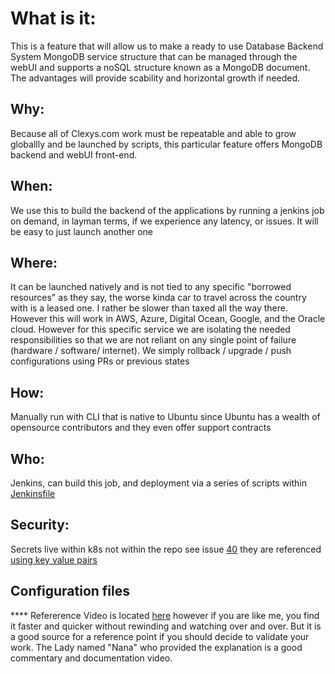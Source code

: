 # What is it:   
This is a feature that will allow us to make a ready to use Database Backend System MongoDB service structure that can be managed through the webUI and supports a noSQL structure known as a MongoDB document.  The advantages will provide scability and horizontal growth if needed.  

## Why:  
Because all of Clexys.com work must be repeatable and able to grow globallly and be launched by scripts, this particular feature offers MongoDB backend and webUI front-end.

## When: 
We use this to build the backend of the applications by running a jenkins job on demand, in layman terms, if we experience any latency, or issues.  It will be easy to just launch another one

## Where: 
It can be launched natively and is not tied to any specific "borrowed resources" as they say, the worse kinda car to travel across the country with is a leased one.  I rather be slower than taxed all the way there.  However this will work in AWS, Azure, Digital Ocean, Google, and the Oracle cloud.  However for this specific service we are isolating the needed responsibilities so that we are not reliant on any single point of failure (hardware / software/ internet).  We simply rollback / upgrade / push configurations using PRs or previous states

## How: 
Manually run with CLI that is native to Ubuntu since Ubuntu has a wealth of opensource contributors and they even offer support contracts

## Who: 
Jenkins, can build this job, and deployment via a series of scripts within [Jenkinsfile](../../Jenkins/pipeline/MongoDB_JOB/MongoDB_Jenkinsfile)


## Security:
Secrets live within k8s not within the repo see issue [40](https://github.com/Hawaiideveloper/Infastructure-as-Code-Sample_Env/issues/40) they are referenced [using key value pairs](https://github.com/Hawaiideveloper/Infastructure-as-Code-Sample_Env/issues/40#issuecomment-876639221)

## Configuration files





**** Refererence Video is located [here](https://www.youtube.com/watch?v=EQNO_kM96Mo) however if you are like me, you find it faster and quicker without rewinding and watching over and over.  But it is a good source for a reference point if you should decide to validate your work.  The Lady named "Nana" who provided the explanation is a good commentary and documentation video.


